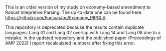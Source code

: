This is an older version of my study on economy-based amendment to Robust Intepretive Parsing. The up-to-date one can be found here: https://github.com/EunsunJou/Economy_RIPGLA

This repository is deprecated because the results contain duplicate languages: Lang 01 and Lang 02 overlap with Lang 14 and Lang 08 due to a mistake. In the updated repository and the published paper (Proceedings of AMP 2022) I report recalculated numbers after fixing this error.
